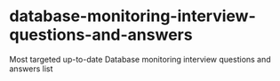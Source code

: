 # database-monitoring-interview-questions-and-answers
Most targeted up-to-date Database monitoring interview questions and answers list
